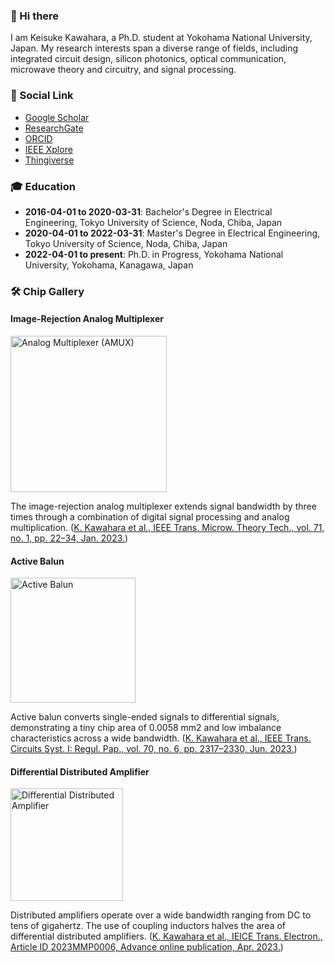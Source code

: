 ### 👋 Hi there

I am Keisuke Kawahara, a Ph.D. student at Yokohama National University, Japan.
My research interests span a diverse range of fields, including integrated circuit design, silicon photonics, optical communication, microwave theory and circuitry, and signal processing.

### 🔗 Social Link

- [Google Scholar](https://scholar.google.com/citations?user=6pVmiUwAAAAJ&hl=en&oi=sra)
- [ResearchGate](https://www.researchgate.net/profile/Keisuke-Kawahara-3)
- [ORCID](https://orcid.org/0000-0003-1542-057X)
- [IEEE Xplore](https://ieeexplore.ieee.org/author/37088532755)
- [Thingiverse](https://www.thingiverse.com/keikawa/designs)

### 🎓 Education

- **2016-04-01 to 2020-03-31**: Bachelor's Degree in Electrical Engineering, Tokyo University of Science, Noda, Chiba, Japan
- **2020-04-01 to 2022-03-31**: Master's Degree in Electrical Engineering, Tokyo University of Science, Noda, Chiba, Japan
- **2022-04-01 to present**: Ph.D. in Progress, Yokohama National University, Yokohama, Kanagawa, Japan

### 🛠️ Chip Gallery

#### Image-Rejection Analog Multiplexer

<img src="https://github.com/keikawa/keikawa/assets/37934321/0a788fc4-a56a-4eec-8b89-ca3c76d87f3c" alt="Analog Multiplexer (AMUX)" height="250">

The image-rejection analog multiplexer extends signal bandwidth by three times through a combination of digital signal processing and analog multiplication. ([K. Kawahara et al.,	IEEE Trans. Microw. Theory Tech., vol. 71, no. 1, pp. 22–34, Jan. 2023.](https://doi.org/10.1109/TMTT.2022.3190480))

#### Active Balun

<img src="https://github.com/keikawa/keikawa/assets/37934321/9ee94376-df53-490d-bfb3-57a3276ce3f3" alt="Active Balun" height="200">

Active balun converts single-ended signals to differential signals, demonstrating a tiny chip area of 0.0058 mm2 and low imbalance characteristics across a wide bandwidth. ([K. Kawahara et al., IEEE Trans. Circuits Syst. I: Regul. Pap., vol. 70, no. 6, pp. 2317–2330, Jun. 2023.](https://doi.org/10.1109/TCSI.2023.3257089))

#### Differential Distributed Amplifier

<img src="https://github.com/keikawa/keikawa/assets/37934321/aa5208c0-3d57-4b71-93ee-fc7e6e1efe1f" alt="Differential Distributed Amplifier" height="180">

Distributed amplifiers operate over a wide bandwidth ranging from DC to tens of gigahertz. The use of coupling inductors halves the area of differential distributed amplifiers. ([K. Kawahara et al., IEICE Trans. Electron., Article ID 2023MMP0006, Advance online publication, Apr. 2023.](https://doi.org/10.1587/transele.2023MMP0006))

<!--
**keikawa/keikawa** is a ✨ _special_ ✨ repository because its `README.md` (this file) appears on your GitHub profile.

Here are some ideas to get you started:

- 🔭 I’m currently working on ...
- 🌱 I’m currently learning ...
- 👯 I’m looking to collaborate on ...
- 🤔 I’m looking for help with ...
- 💬 Ask me about ...
- 📫 How to reach me: ...
- 😄 Pronouns: ...
- ⚡ Fun fact: ...
-->
